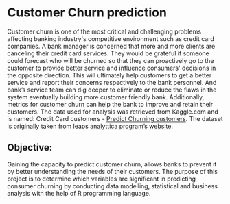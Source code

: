 # Customer Churn prediction

Customer churn is one of the most critical and challenging problems affecting banking industry's competitive environment such as credit card companies.
A bank manager is concerned that more and more clients are canceling their credit card services. They would be grateful if someone could forecast who will be churned so that they can proactively go to the customer to provide better service and influence consumers' decisions in the opposite direction.
This will ultimately help customers to get a better service and report their concerns respectively to the bank personnel. And bank’s service team can dig deeper to eliminate or reduce the flaws in the system eventually building more customer friendly bank. Additionally, metrics for customer churn can help the bank to improve and retain their customers.
The data used for analysis was retrieved from Kaggle.com and is named: Credit Card customers - [Predict Churning customers](https://www.kaggle.com/sakshigoyal7/credit-card-customers). The dataset is originally taken from leaps [analyttica program’s website](https://leaps.analyttica.com/home).

## Objective:
Gaining the capacity to predict customer churn, allows banks to prevent it by better understanding the needs of their customers. The purpose of this project is to determine which variables are significant in predicting consumer churning by conducting data modelling, statistical and business analysis with the help of R programming language.
